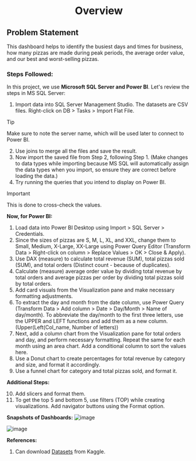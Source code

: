<h1 align="center">
  Overview
</h1>

## Problem Statement
This dashboard helps to identify the busiest days and times for business, how many pizzas are made during peak periods, the average order value, and our best and worst-selling pizzas.

### Steps Followed:
In this project, we use **Microsoft SQL Server and Power BI**. Let's review the steps in MS SQL Server:
1. Import data into SQL Server Management Studio. The datasets are CSV files. Right-click on DB > Tasks > Import Flat File. 
>[!TIP]
>Make sure to note the server name, which will be used later to connect to Power BI.
2. Use joins to merge all the files and save the result.
3. Now import the saved file from Step 2, following Step 1. (Make changes to data types while importing because MS SQL will automatically assign the data types when you import, so ensure they are correct before loading the data.)
4. Try running the queries that you intend to display on Power BI.
>[!IMPORTANT]
>This is done to cross-check the values.

**Now, for Power BI:**

1. Load data into Power BI Desktop using Import > SQL Server > Credentials.
2. Since the sizes of pizzas are S, M, L, XL, and XXL, change them to Small, Medium, X-Large, XX-Large using Power Query Editor (Transform Data > Right-click on column > Replace Values > OK > Close & Apply).
3. Use DAX (measure) to calculate total revenue (SUM), total pizzas sold (SUM), and total orders (Distinct count - because of duplicates).
4. Calculate (measure) average order value by dividing total revenue by total orders and average pizzas per order by dividing total pizzas sold by total orders.
5. Add card visuals from the Visualization pane and make necessary formatting adjustments.
6. To extract the day and month from the date column, use Power Query (Transform Data > Add column > Date > Day/Month > Name of day/month). To abbreviate the day/month to the first three letters, use the UPPER and LEFT functions and add them as a new column.(Upper(Left(Col_name, Number of letters))
7. Next, add a column chart from the Visualization pane for total orders and day, and perform necessary formatting. Repeat the same for each month using an area chart. Add a conditional column to sort the values here.
8. Use a Donut chart to create percentages for total revenue by category and size, and format it accordingly.
9. Use a funnel chart for category and total pizzas sold, and format it.

**Additional Steps:**

10. Add slicers and format them.
11. To get the top 5 and bottom 5, use filters (TOP) while creating visualizations. Add navigator buttons using the Format option.

**Snapshots of Dashboards:**
![image](https://github.com/sainadreddy/Pizza-Sales-Analysis/assets/63005649/4c784e6a-260d-4422-9d80-650c98031b2a)

![image](https://github.com/sainadreddy/Pizza-Sales-Analysis/assets/63005649/f50ab58e-93c3-444a-a4fa-01aae7e3799c)

**References:**
1. Can download [Datasets](https://www.kaggle.com/datasets/mysarahmadbhat/pizza-place-sales) from Kaggle.

